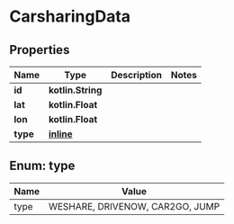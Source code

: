 
# CarsharingData

## Properties
Name | Type | Description | Notes
------------ | ------------- | ------------- | -------------
**id** | **kotlin.String** |  | 
**lat** | **kotlin.Float** |  | 
**lon** | **kotlin.Float** |  | 
**type** | [**inline**](#TypeEnum) |  | 


<a name="TypeEnum"></a>
## Enum: type
Name | Value
---- | -----
type | WESHARE, DRIVENOW, CAR2GO, JUMP



